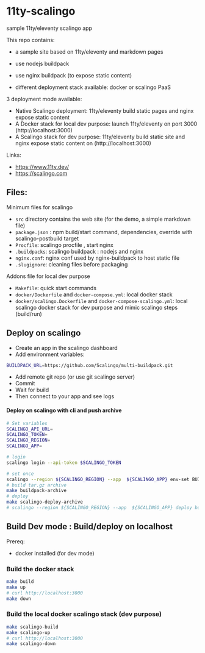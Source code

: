 # 11ty-scalingo
sample 11ty/eleventy scalingo app

This repo contains:
- a sample site based on 11ty/eleventy and markdown pages
- use nodejs buildpack
- use nginx buildpack (to expose static content)

- different deployment stack available: docker or scalingo PaaS

3 deployment mode available:
- Native Scalingo deployment: 11ty/eleventy build static pages and nginx expose static content
- A Docker stack for local dev purpose: launch 11ty/eleventy on port 3000 (http://localhost:3000)
- A Scalingo stack for dev purpose: 11ty/eleventy build static site and nginx expose static content on (http://localhost:3000)

Links:
- https://www.11ty.dev/
- https://scalingo.com

## Files:

Minimum files for scalingo
- `src` directory contains the web site (for the demo, a simple markdown file)
- `package.json` : npm build/start command, dependencies, override with scalingo-postbuild target
- `Procfile`: scalingo procfile , start nginx
- `.buildpacks`: scalingo buildpack : nodejs and nginx
- `nginx.conf`: nginx conf used by nginx-buildpack to host static file
- `.slugignore`: cleaning files before packaging

Addons file for local dev purpose
- `Makefile`: quick start commands
- `docker/Dockerfile` and `docker-compose.yml`: local docker stack
- `docker/scalingo.Dockerfile` and `docker-compose-scalingo.yml`: local scalingo docker stack for dev purpose and mimic scalingo steps (build/run)

## Deploy on scalingo

- Create an app in the scalingo dashboard
- Add environment variables: 
```bash
BUILDPACK_URL=https://github.com/Scalingo/multi-buildpack.git
```
- Add remote git repo (or use git scalingo server)
- Commit
- Wait for build
- Then connect to your app and see logs

#### Deploy on scalingo with cli and push archive

```bash
# Set variables
SCALINGO_API_URL=
SCALINGO_TOKEN=
SCALINGO_REGION=
SCALINGO_APP=
```

```bash
# login
scalingo login --api-token $SCALINGO_TOKEN
```

```bash
# set once
scalingo --region ${SCALINGO_REGION} --app  ${SCALINGO_APP} env-set BUILDPACK_URL=https://github.com/Scalingo/multi-buildpack.git
# build tar.gz archive
make buildpack-archive
# deploy
make scalingo-deploy-archive
# scalingo --region ${SCALINGO_REGION} --app  ${SCALINGO_APP} deploy buildapp-main.tar.gz
```

## Build Dev mode : Build/deploy on localhost

Prereq:
- docker installed (for dev mode)

### Build the docker stack

```bash
make build
make up
# curl http://localhost:3000
make down
```

### Build the local docker scalingo stack (dev purpose)

```bash
make scalingo-build
make scalingo-up
# curl http://localhost:3000
make scalingo-down
```
